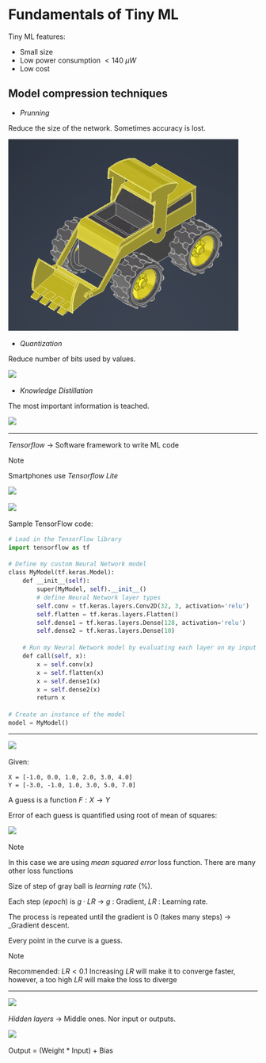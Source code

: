 # Fundamentals of Tiny ML

Tiny ML features:
- Small size
- Low power consumption $<140$ $\mu W$
- Low cost


## Model compression techniques

- _Prunning_

Reduce the size of the network. Sometimes accuracy is lost.

![Alt text](../toy1.png)

- _Quantization_

Reduce number of bits used by values.

![](attachments/Pasted%20image%2020240108123207.png)

- _Knowledge Distillation_

The most important information is teached.

![](attachments/Pasted%20image%2020240108123504.png)


---

_Tensorflow_ -> Software framework to write ML code

>[!Note]
>Smartphones use _Tensorflow Lite_


![](attachments/Pasted%20image%2020240108124153.png)

![](attachments/Pasted%20image%2020240108124338.png)


Sample TensorFlow code:

```Python
# Load in the TensorFlow library
import tensorflow as tf

# Define my custom Neural Network model
class MyModel(tf.keras.Model):
    def __init__(self):
        super(MyModel, self).__init__()
        # define Neural Network layer types
        self.conv = tf.keras.layers.Conv2D(32, 3, activation='relu')
        self.flatten = tf.keras.layers.Flatten()
        self.dense1 = tf.keras.layers.Dense(128, activation='relu')
        self.dense2 = tf.keras.layers.Dense(10)

	# Run my Neural Network model by evaluating each layer on my input data
    def call(self, x):
        x = self.conv(x)
        x = self.flatten(x)
        x = self.dense1(x)
        x = self.dense2(x)
        return x

# Create an instance of the model
model = MyModel()

```


---

![](attachments/Pasted%20image%2020240108140426.png)

Given:

```
X = [-1.0, 0.0, 1.0, 2.0, 3.0, 4.0]
Y = [-3.0, -1.0, 1.0, 3.0, 5.0, 7.0]
```

A guess is a function $F:X\to Y$

Error of each guess is quantified using root of mean of squares:

![](attachments/Pasted%20image%2020240108161246.png)

>[!Note]
>In this case we are using _mean squared error_ loss function.
>There are many other loss functions

Size of step of gray ball is _learning rate_ ($\%$).

Each step (_epoch_) is $g\cdot LR$ -> $g$ :  Gradient, $LR$ : Learning rate.

The process is repeated until the gradient is 0 (takes many steps) -> _Gradient descent.

Every point in the curve is a guess.

>[!Note]
>Recommended: $LR < 0.1$
>Increasing $LR$ will make it to converge faster, however, a too high $LR$ will make the loss to diverge

---

![](attachments/Pasted%20image%2020240108171533.png)

_Hidden layers_ -> Middle ones. Nor input or outputs.


![](attachments/Pasted%20image%2020240108173900.png)

Output = (Weight * Input) + Bias








